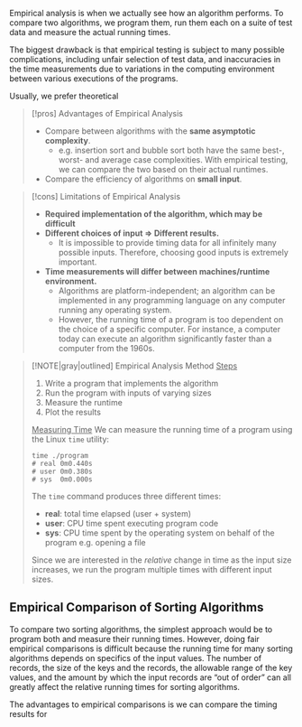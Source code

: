 Empirical analysis is when we actually see how an algorithm performs. To compare two algorithms, we program them, run them each on a suite of test data and measure the actual running times. 

The biggest drawback is that empirical testing is subject to many possible complications, including unfair selection of test data, and inaccuracies in the time measurements due to variations in the computing environment between various executions of the programs.

Usually, we prefer theoretical 

> [!pros] Advantages of Empirical Analysis
> - Compare between algorithms with the **same asymptotic complexity**.
> 	- e.g. insertion sort and bubble sort both have the same best-, worst- and average case complexities. With empirical testing, we can compare the two based on their actual runtimes.
> - Compare the efficiency of algorithms on **small input**.

> [!cons] Limitations of Empirical Analysis
> - **Required implementation of the algorithm, which may be difficult**
> - **Different choices of input => Different results.** 
> 	- It is impossible to provide timing data for all infinitely many possible inputs. Therefore, choosing good inputs is extremely important.
> - **Time measurements will differ between machines/runtime environment.**
> 	- Algorithms are platform-independent; an algorithm can be implemented in any programming language on any computer running any operating system. 
> 	- However, the running time of a program is too dependent on the choice of a specific computer. For instance, a computer today can execute an algorithm significantly faster than a computer from the 1960s.

> [!NOTE|gray|outlined] Empirical Analysis Method
> <u>Steps</u>
> 1. Write a program that implements the algorithm
> 2. Run the program with inputs of varying sizes
> 3. Measure the runtime
> 4. Plot the results
>
> <u>Measuring Time</u>
> We can measure the running time of a program using the Linux `time` utility:
>
> ```shell
> time ./program
> # real 0m0.440s 
> # user 0m0.380s 
> # sys  0m0.000s
> ```
>
> The `time` command produces three different times:
> - **real**: total time elapsed (user + system)
> - **user**: CPU time spent executing program code
> - **sys**: CPU time spent by the operating system on behalf of the program e.g. opening a file
>
> Since we are interested in the *relative* change in time as the input size increases, we run the program multiple times with different input sizes.
>

## Empirical Comparison of Sorting Algorithms
To compare two sorting algorithms, the simplest approach would be to program both and measure their running times. However, doing fair empirical comparisons is difficult because the running time for many sorting algorithms depends on specifics of the input values. The number of records, the size of the keys and the records, the allowable range of the key values, and the amount by which the input records are “out of order” can all greatly affect the relative running times for sorting algorithms. 

The advantages to empirical comparisons is we can compare the timing results for 
